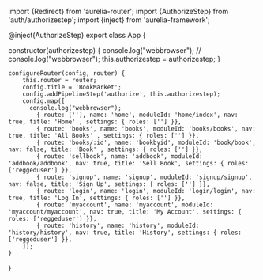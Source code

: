 import {Redirect} from 'aurelia-router';
import {AuthorizeStep} from 'auth/authorizestep';
import {inject} from 'aurelia-framework';

@inject(AuthorizeStep)
export class App {

  constructor(authorizestep) {
  console.log("webbrowser");
	// console.log("webbrowser"); this.authorizestep = authorizestep;
  }

	configureRouter(config, router) {
		this.router = router;
		config.title = 'BookMarket';
		config.addPipelineStep('authorize', this.authorizestep);
		config.map([
		  console.log("webbrowser");
			{ route: [''], name: 'home', moduleId: 'home/index', nav: true, title: 'Home' , settings: { roles: [''] }},
			{ route: 'books', name: 'books', moduleId: 'books/books', nav: true, title: 'All Books' , settings: { roles: [''] }},
			{ route: 'books/:id', name: 'bookbyid', moduleId: 'book/book', nav: false, title: 'Book' , settings: { roles: [''] }},
			{ route: 'sellbook', name: 'addbook', moduleId: 'addbook/addbook', nav: true, title: 'Sell Book', settings: { roles: ['reggeduser'] }},
			{ route: 'signup', name: 'signup', moduleId: 'signup/signup', nav: false, title: 'Sign Up', settings: { roles: [''] }},
			{ route: 'login', name: 'login', moduleId: 'login/login', nav: true, title: 'Log In', settings: { roles: [''] }},
			{ route: 'myaccount', name: 'myaccount', moduleId: 'myaccount/myaccount', nav: true, title: 'My Account', settings: { roles: ['reggeduser'] }},
			{ route: 'history', name: 'history', moduleId: 'history/history', nav: true, title: 'History', settings: { roles: ['reggeduser'] }},
		]);
	}
}
